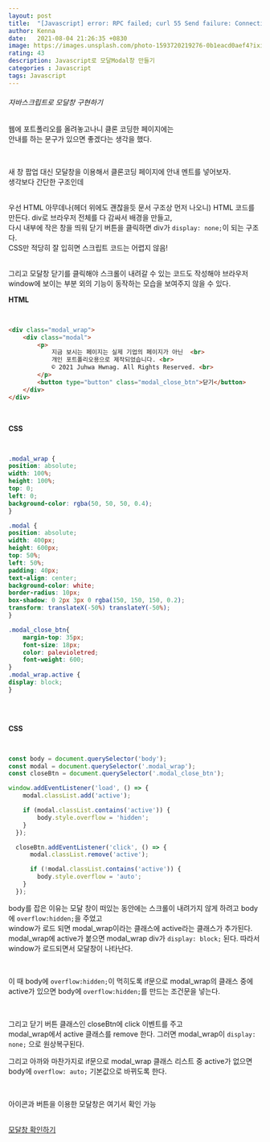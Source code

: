 ```yaml
---
layout: post
title:  "[Javascript] error: RPC failed; curl 55 Send failure: Connection was aborted"
author: Kenna
date:   2021-08-04 21:26:35 +0830
image: https://images.unsplash.com/photo-1593720219276-0b1eacd0aef4?ixid=MnwxMjA3fDB8MHxwaG90by1wYWdlfHx8fGVufDB8fHx8&ixlib=rb-1.2.1&auto=format&fit=crop&w=1343&q=80
rating: 43
description: Javascript로 모달Modal창 만들기
categories : Javascript
tags: Javascript
---
```


###### 자바스크립트로 모달창 구현하기

웹에 포트폴리오를 올려놓고나니 클론 코딩한 페이지에는  
안내를 하는 문구가 있으면 좋겠다는 생각을 했다.  

<br>

새 창 팝업 대신 모달창을 이용해서 클론코딩 페이지에 안내 멘트를 넣어보자.  
생각보다 간단한 구조인데  
<br>

우선 HTML 아무데나(헤더 위에도 괜찮을듯 문서 구조상 먼저 나오니) HTML 코드를 만든다.
div로 브라우저 전체를 다 감싸서 배경을 만들고,  
다시 내부에 작은 창을 띄워 닫기 버튼을 클릭하면 div가 `display: none;`이 되는 구조다.
  <br>
CSS만 적당히 잘 입히면 스크립트 코드는 어렵지 않음!  

<br>
그리고 모달창 닫기를 클릭해야 스크롤이 내려갈 수 있는 코드도 작성해야   
브라우저 window에 보이는 부분 외의 기능이 동작하는 모습을 보여주지 않을 수 있다.

<br>

**HTML**<Br>

<br>

```html
<div class="modal_wrap">
	<div class="modal">
		<p>
			지금 보시는 페이지는 실제 기업의 페이지가 아닌  <br>
            개인 포트폴리오용으로 제작되었습니다. <br>
			© 2021 Juhwa Hwnag. All Rights Reserved. <br>
		</p>
        <button type="button" class="modal_close_btn">닫기</button>
	</div>
</div>
```


<br>

**CSS**<Br>

<br>

```css
.modal_wrap { 
position: absolute; 
width: 100%; 
height: 100%; 
top: 0; 
left: 0; 
background-color: rgba(50, 50, 50, 0.4); 
} 

.modal { 
position: absolute; 
width: 400px; 
height: 600px; 
top: 50%; 
left: 50%; 
padding: 40px;
text-align: center; 
background-color: white;
border-radius: 10px; 
box-shadow: 0 2px 3px 0 rgba(150, 150, 150, 0.2); 
transform: translateX(-50%) translateY(-50%); 
}

.modal_close_btn{
    margin-top: 35px;
    font-size: 18px;
    color: palevioletred;
    font-weight: 600;
}
.modal_wrap.active { 
display: block; 
} 
    

```
<br>

**CSS**<Br>

<br>

```jsx
const body = document.querySelector('body'); 
const modal = document.querySelector('.modal_wrap'); 
const closeBtn = document.querySelector('.modal_close_btn');

window.addEventListener('load', () => {
    modal.classList.add('active');

    if (modal.classList.contains('active')) {
        body.style.overflow = 'hidden';
    }
  });

  closeBtn.addEventListener('click', () => {
      modal.classList.remove('active');

      if (!modal.classList.contains('active')) {
        body.style.overflow = 'auto';
    }
  });
```

body를 잡은 이유는 모달 창이 떠있는 동안에는 스크롤이 내려가지 않게 하려고 body에 `overflow:hidden;`을 주었고  
window가 로드 되면 modal_wrap이라는 클래스에 active라는 클래스가 추가된다.  
modal_wrap에 active가 붙으면 modal_wrap div가 `display: block;` 된다.
따라서 window가 로드되면서 모달창이 나타난다.

<br>

이 때 body에 `overflow:hidden;`이 먹히도록 if문으로 modal_wrap의 클래스 중에 active가 있으면 body에 `overflow:hidden;`를 만드는 조건문을 넣는다.

<br>

그리고 닫기 버튼 클래스인 closeBtn에 click 이벤트를 주고  
modal_wrap에서 active 클래스를 remove 한다. 그러면 modal_wrap이 `display: none;` 으로 원상복구된다.  

그리고 아까와 마찬가지로 if문으로 modal_wrap 클래스 리스트 중 active가 없으면 body에 `overflow: auto;` 기본값으로 바뀌도록 한다.

<br>

아이콘과 버튼을 이용한 모달창은 여기서 확인 가능  
<br>


[모달창 확인하기](http://kenna.dothome.co.kr/mobilefirst/)